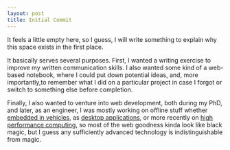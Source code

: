 ```yaml
---
layout: post
title: Initial Commit
---
```


It feels a little empty here, so I guess, I will write something to explain why this space exists in the first place.

It basically serves several purposes. First, I wanted a writing exercise to improve my written communication skills. 
I also wanted some kind of a web-based notebook, where I could put down potential ideas, and, more importantly,to remember what I did on a particular project in case I forgot or switch to something else before completion.

Finally, I also wanted to venture into web development, both during my PhD, and later, as an engineer, I was mostly working on offline stuff whether [embedded in vehicles](http://link.springer.com/article/10.1007/s00138-011-0389-x), as [desktop applications](https://www.dxo.com/intl/photography/dxo-optics-pro/photo-software), or more recently on [high performance computing](http://www.numscale.com), so most of the web goodness kinda look like black magic, but I guess any sufficiently advanced technology is indistinguishable from magic.